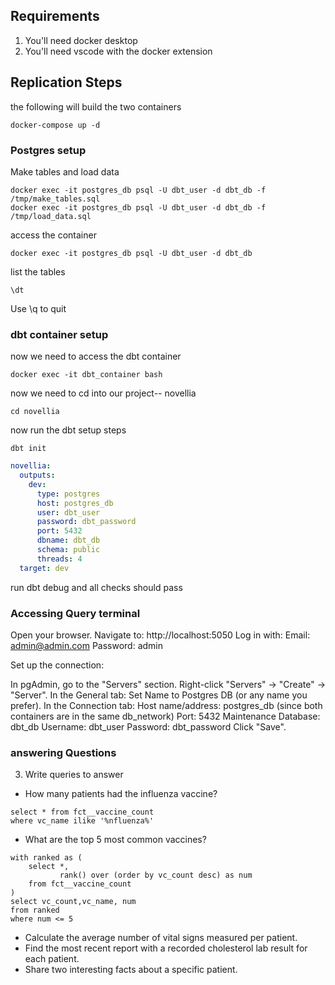 ## Requirements

1. You'll need docker desktop
2. You'll need vscode with the docker extension

## Replication Steps

the following will build the two containers

```
docker-compose up -d
```

### Postgres setup

Make tables and load data

```
docker exec -it postgres_db psql -U dbt_user -d dbt_db -f /tmp/make_tables.sql
docker exec -it postgres_db psql -U dbt_user -d dbt_db -f /tmp/load_data.sql
```

access the container

```
docker exec -it postgres_db psql -U dbt_user -d dbt_db
```

list the tables

```
\dt
```

Use \q to quit

### dbt container setup

now we need to access the dbt container

```
docker exec -it dbt_container bash
```

now we need to cd into our project-- novellia

```
cd novellia
```

now run the dbt setup steps

```
dbt init
```

```yml
novellia:
  outputs:
    dev:
      type: postgres
      host: postgres_db
      user: dbt_user
      password: dbt_password
      port: 5432
      dbname: dbt_db
      schema: public
      threads: 4
  target: dev
```

run dbt debug and all checks should pass

### Accessing Query terminal

Open your browser.
Navigate to:
http://localhost:5050
Log in with:
Email: admin@admin.com
Password: admin

Set up the connection:

In pgAdmin, go to the "Servers" section.
Right-click "Servers" → "Create" → "Server".
In the General tab:
Set Name to Postgres DB (or any name you prefer).
In the Connection tab:
Host name/address: postgres_db (since both containers are in the same db_network)
Port: 5432
Maintenance Database: dbt_db
Username: dbt_user
Password: dbt_password
Click "Save".

### answering Questions

3. Write queries to answer

- How many patients had the influenza vaccine?

```
select * from fct__vaccine_count
where vc_name ilike '%nfluenza%'
```

- What are the top 5 most common vaccines?

```
with ranked as (
    select *,
           rank() over (order by vc_count desc) as num
    from fct__vaccine_count
)
select vc_count,vc_name, num
from ranked
where num <= 5
```

- Calculate the average number of vital signs measured per patient.
- Find the most recent report with a recorded cholesterol lab result for each patient.
- Share two interesting facts about a specific patient.
